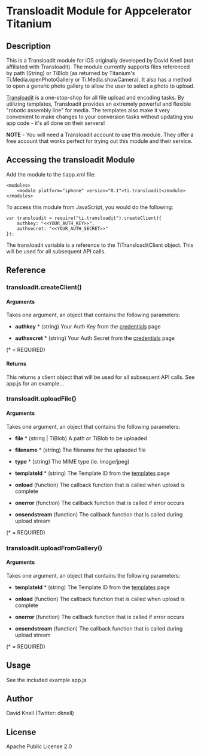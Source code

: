 # Transloadit Module for Appcelerator Titanium

## Description

This is a Transloadit module for iOS originally developed by David Knell (not affiliated with Transloadit). The 
module currently supports files referenced by path (String) or TiBlob (as returned by Titanium's 
Ti.Media.openPhotoGallery or Ti.Media.showCamera). It also has a method to open a generic photo gallery 
to allow the user to select a photo to upload.

[Transloadit](http://www.transloadit.com/) is a one-stop-shop for all file upload and encoding tasks. By utilizing 
templates, Transloadit provides an extremely powerful and flexible "robotic assembly line" for media. The templates 
also make it very convenient to make changes to your conversion tasks without updating you app code - it's all done 
on their servers!

**NOTE** - You will need a Transloadit account to use this module. They offer a free account that works perfect for
trying out this module and their service.

## Accessing the transloadit Module

Add the module to the tiapp.xml file:

	<modules>
        <module platform="iphone" version="0.1">ti.transloadit</module>
    </modules>

To access this module from JavaScript, you would do the following:

	var transloadit = require("ti.transloadit").createClient({
		authkey: "<<YOUR_AUTH_KEY>>",
		authsecret: "<<YOUR_AUTH_SECRET>>"
	});

The transloadit variable is a reference to the TiTransloaditClient object. This will be used for all subsequent API calls.

## Reference

### transloadit.createClient()

#### Arguments

Takes one argument, an object that contains the following parameters:

* **authkey** *		(string) Your Auth Key from the [credentials](https://transloadit.com/accounts/credentials) page

* **authsecret** *	(string) Your Auth Secret from the [credentials](https://transloadit.com/accounts/credentials) page
	
(* = REQUIRED)

#### Returns

This returns a client object that will be used for all subsequent API calls. See app.js for an example...
	
### transloadit.uploadFile()

#### Arguments

Takes one argument, an object that contains the following parameters:

* **file** *			(string | TiBlob) A path or TiBlob to be uploaded

* **filename** *		(string) The filename for the uplaoded file

* **type** *			(string) The MIME type (ie. image/jpeg)

* **templateId** *	(string) The Template ID from the [templates](https://transloadit.com/templates) page

* **onload** 			(function) The callback function that is called when upload is complete

* **onerror** 		(function) The callback function that is called if error occurs

* **onsendstream** 	(function) The callback function that is called during upload stream

(* = REQUIRED)

### transloadit.uploadFromGallery()

#### Arguments

Takes one argument, an object that contains the following parameters:

* **templateId** *	(string) The Template ID from the [templates](https://transloadit.com/templates) page

* **onload** 			(function) The callback function that is called when upload is complete

* **onerror** 		(function) The callback function that is called if error occurs

* **onsendstream** 	(function) The callback function that is called during upload stream

(* = REQUIRED)

## Usage

See the included example app.js

## Author

David Knell (Twitter: dknell)

## License

Apache Public License 2.0
